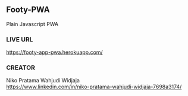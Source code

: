 ##  Footy-PWA
Plain Javascript PWA

### LIVE URL
https://footy-app-pwa.herokuapp.com/

### CREATOR
Niko Pratama Wahjudi Widjaja <br/>
https://www.linkedin.com/in/niko-pratama-wahjudi-widjaja-7698a3174/
